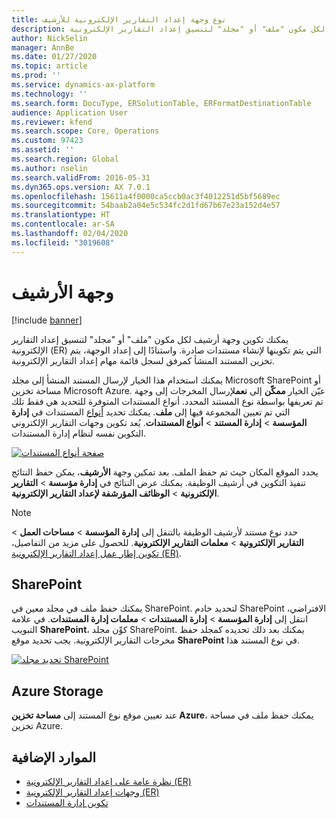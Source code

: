 ```yaml
---
title: نوع وجهة إعداد التقارير الإلكترونية للأرشيف
description: يوفر هذا الموضوع معلومات حول كيفية تكوين وجهة أرشيف لكل مكون "ملف" أو "مجلد" لتنسيق إعداد التقارير الإلكترونية (ER) التي يتم تكوينها لإنشاء مستندات صادرة.
author: NickSelin
manager: AnnBe
ms.date: 01/27/2020
ms.topic: article
ms.prod: ''
ms.service: dynamics-ax-platform
ms.technology: ''
ms.search.form: DocuType, ERSolutionTable, ERFormatDestinationTable
audience: Application User
ms.reviewer: kfend
ms.search.scope: Core, Operations
ms.custom: 97423
ms.assetid: ''
ms.search.region: Global
ms.author: nselin
ms.search.validFrom: 2016-05-31
ms.dyn365.ops.version: AX 7.0.1
ms.openlocfilehash: 15611a4f0000ca5ccb0ac3f4012251d5bf5689ec
ms.sourcegitcommit: 54baab2a04e5c534fc2d1fd67b67e23a152d4e57
ms.translationtype: HT
ms.contentlocale: ar-SA
ms.lasthandoff: 02/04/2020
ms.locfileid: "3019608"
---
```

# <a name="ArchiveDestinationType">وجهة الأرشيف</a>

[!include [banner](../includes/banner.md)]

يمكنك تكوين وجهة أرشيف لكل مكون "ملف" أو "مجلد" لتنسيق إعداد التقارير الإلكترونية (ER) التي يتم تكوينها لإنشاء مستندات صادرة. واستنادًا إلى إعداد الوجهة، يتم تخزين المستند المنشأ كمرفق لسجل قائمة مهام إعداد التقارير الإلكترونية.

يمكنك استخدام هذا الخيار لإرسال المستند المنشأ إلى مجلد Microsoft SharePoint أو مساحة تخزين Microsoft Azure. عيّن الخيار **ممكّن** إلى **نعم**لإرسال المخرجات إلى وجهة تم تعريفها بواسطة نوع المستند المحدد. أنواع المستندات المتوفرة للتحديد هي فقط تلك التي تم تعيين المجموعة فيها إلى **ملف**. يمكنك تحديد [أنواع](https://docs.microsoft.com/dynamics365/fin-ops-core/fin-ops/organization-administration/configure-document-management#configure-document-types) المستندات في **إدارة المؤسسة** \> **إدارة المستند** \> **أنواع المستندات**. يُعد تكوين وجهات التقارير الإلكتروني التكوين نفسه لنظام إدارة المستندات.

[![صفحة أنواع المستندات](./media/ER_Destinations-SharePointDocuType.png)](./media/ER_Destinations-SharePointDocuType.png)

يحدد الموقع المكان حيث تم حفظ الملف. بعد تمكين وجهة **الأرشيف**، يمكن حفظ النتائج تنفيذ التكوين في أرشيف الوظيفة. يمكنك عرض النتائج في **إدارة مؤسسة** \> **التقارير الإلكترونية** \> **الوظائف المؤرشفة لإعداد التقارير الإلكترونية**.

> [!NOTE]
> حدد نوع مستند لأرشيف الوظيفة بالتنقل إلى **إدارة المؤسسة** \> **مساحات العمل** \> **التقارير الإلكترونية** \> **معلمات التقارير الإلكترونية**. للحصول على مزيد من التفاصيل، [تكوين إطار عمل إعداد التقارير الإلكترونية (ER)](electronic-reporting-er-configure-parameters.md#prerequisites-for-er-setup).

## <a name="sharepoint"></a>SharePoint

يمكنك حفظ ملف في مجلد معين في SharePoint. لتحديد خادم SharePoint الافتراضي، انتقل إلى **إدارة المؤسسة** \> **إدارة المستندات** \> **معلمات إدارة المستندات**. في علامة التبويب **SharePoint**، كوِّن مجلد SharePoint. يمكنك بعد ذلك تحديده كمجلد حفظ مخرجات التقارير الإلكترونية. يجب تحديد موقع **SharePoint** في نوع المستند هذا.

[![تحديد مجلد SharePoint](./media/ER_Destinations-SharePointDocuTypeLocation.png)](./media/ER_Destinations-SharePointDocuTypeLocation.png)

## <a name="azure-storage"></a>Azure Storage

عند تعيين موقع نوع المستند إلى **مساحة تخزين Azure**، يمكنك حفظ ملف في مساحة تخزين Azure.

## <a name="additional-resources"></a>الموارد الإضافية

- [نظرة عامة على إعداد التقارير الإلكترونية (ER)](general-electronic-reporting.md)
- [وجهات إعداد التقارير الإلكترونية (ER)‬](electronic-reporting-destinations.md)
- [تكوين إدارة المستندات](../../fin-ops/organization-administration/configure-document-management.md)
